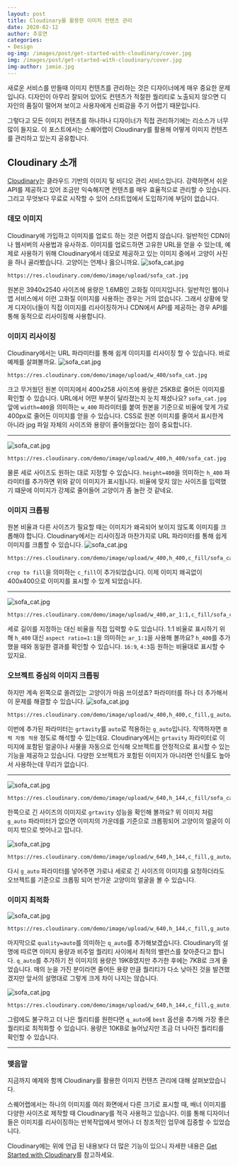 ```yaml
---
layout: post
title: Cloudinary를 활용한 이미지 컨텐츠 관리
date: 2020-02-12
author: 추호연
categories: 
- Design
og-img: /images/post/get-started-with-cloudinary/cover.jpg
img: /images/post/get-started-with-cloudinary/cover.jpg
img-author: jamie.jpg
---
```

새로운 서비스를 만들때 이미지 컨텐츠를 관리하는 것은 디자이너에게 매우 중요한 문제입니다. 디자인이 아무리 잘되어 있어도 컨텐츠가 적절한 퀄리티로 노출되지 않으면 디자인의 품질이 떨어져 보이고 사용자에게 신뢰감을 주기 어렵기 때문입니다.

그렇다고 모든 이미지 컨텐츠를 하나하나 디자이너가 직접 관리하기에는 리소스가 너무 많이 들지요. 이 포스트에서는 스퀘어랩이 Cloudinary를 활용해 어떻게 이미지 컨텐츠를 관리하고 있는지 공유합니다.

## Cloudinary 소개
[Cloudinary](https://cloudinary.com/)는 클라우드 기반의 이미지 및 비디오 관리 서비스입니다. 강력하면서 쉬운 API를 제공하고 있어 조금만 익숙해지면 컨텐츠를 매우 효율적으로 관리할 수 있습니다. 그리고 무엇보다 무료로 시작할 수 있어 스타트업에서 도입하기에 부담이 없습니다.

### 데모 이미지
Cloudinary에 가입하고 이미지를 업로드 하는 것은 어렵지 않습니다. 일반적인 CDN이나 웹서버의 사용법과 유사하죠. 이미지를 업로드하면 고유한 URL을 얻을 수 있는데, 예제로 사용하기 위해 Cloudinary에서 데모로 제공하고 있는 이미지 중에서 고양이 사진을 하나 골라봤습니다. 고양이는 언제나 옳으니까요.
![sofa_cat.jpg](https://res.cloudinary.com/demo/image/upload/sofa_cat.jpg)

    https://res.cloudinary.com/demo/image/upload/sofa_cat.jpg
    
원본은 3940x2540 사이즈에 용량은 1.6MB인 고화질 이미지입니다. 일반적인 웹이나 앱 서비스에서 이런 고화질 이미지를 사용하는 경우는 거의 없습니다. 그래서 상황에 맞게 디자이너들이 직접 이미지를 리사이징하거나 CDN에서 API를 제공하는 경우 API를 통해 동적으로 리사이징해 사용합니다.

### 이미지 리사이징
Cloudinary에서는 URL 파라미터를 통해 쉽게 이미지를 리사이징 할 수 있습니다. 바로 예제를 살펴볼까요.
![sofa_cat.jpg](https://res.cloudinary.com/demo/image/upload/w_400/sofa_cat.jpg) 

    https://res.cloudinary.com/demo/image/upload/w_400/sofa_cat.jpg
    
크고 무거웠던 원본 이미지에서 400x258 사이즈에 용량은 25KB로 줄어든 이미지를 확인할 수 있습니다. URL에서 어떤 부분이 달라졌는지 눈치 채셨나요? `sofa_cat.jpg` 앞에 `width=400`을 의미하는 `w_400` 파라미터를 붙여 원본을 기준으로 비율에 맞게 가로 400px로 줄어든 이미지를 얻을 수 있습니다. CSS로 원본 이미지를 줄여서 표시한게 아니라 jpg 파일 자체의 사이즈와 용량이 줄어들었다는 점이 중요합니다. 

---

![sofa_cat.jpg](https://res.cloudinary.com/demo/image/upload/w_400,h_400/sofa_cat.jpg) 

    https://res.cloudinary.com/demo/image/upload/w_400,h_400/sofa_cat.jpg
    
물론 세로 사이즈도 원하는 대로 지정할 수 있습니다. `height=400`을 의미하는 `h_400` 파라미터를 추가하면 위와 같이 이미지가 표시됩니다. 비율에 맞지 않는 사이즈를 입력했기 떄문에 이미지가 강제로 줄어들어 고양이가 좀 놀란 것 같네요.

### 이미지 크롭핑
원본 비율과 다른 사이즈가 필요할 때는 이미지가 왜곡되어 보이지 않도록 이미지를 크롭해야 합니다. Cloudinary에서는 리사이징과 마찬가지로 URL 파라미터를 통해 쉽게 이미지를 크롭할 수 있습니다.
![sofa_cat.jpg](https://res.cloudinary.com/demo/image/upload/w_400,h_400,c_fill/sofa_cat.jpg) 

    https://res.cloudinary.com/demo/image/upload/w_400,h_400,c_fill/sofa_cat.jpg

`crop to fill`을 의미하는 `c_fill`이 추가되었습니다. 이제 이미지 왜곡없이 400x400으로 이미지를 표시할 수 있게 되었습니다.

---

![sofa_cat.jpg](https://res.cloudinary.com/demo/image/upload/w_400,ar_1:1,c_fill/sofa_cat.jpg) 

    https://res.cloudinary.com/demo/image/upload/w_400,ar_1:1,c_fill/sofa_cat.jpg

세로 길이를 지정하는 대신 비율을 직접 입력할 수도 있습니다. 1:1 비율로 표시하기 위해 `h_400` 대신 `aspect ratio=1:1`을 의미하는 `ar_1:1`을 사용해 볼까요? `h_400`를 추가했을 때와 동일한 결과를 확인할 수 있습니다. `16:9`, `4:3`등 원하는 비율대로 표시할 수 있지요.


### 오브젝트 중심의 이미지 크롭핑
하지만 계속 왼쪽으로 쏠려있는 고양이가 마음 쓰이셨죠? 파라미터를 하나 더 추가해서 이 문제를 해결할 수 있습니다.
![sofa_cat.jpg](https://res.cloudinary.com/demo/image/upload/w_400,h_400,c_fill,g_auto/sofa_cat.jpg) 

    https://res.cloudinary.com/demo/image/upload/w_400,h_400,c_fill,g_auto/sofa_cat.jpg

이번에 추가된 파라미터는 `grtavity`를 `auto`로 적용하는 `g_auto`입니다. 직역하자면 `중력 자동 적용` 정도로 해석할 수 있는데요. Cloudinary에서는 `grtavity` 파라미터로 이미지에 포함된 얼굴이나 사물을 자동으로 인식해 오브젝트를 안정적으로 표시할 수 있는 기능을 제공하고 있습니다. 다양한 오브젝트가 포함된 이미지가 아니라면 인식률도 높아서 사용하는데 무리가 없습니다.

---

![sofa_cat.jpg](https://res.cloudinary.com/demo/image/upload/w_640,h_144,c_fill/sofa_cat.jpg) 

    https://res.cloudinary.com/demo/image/upload/w_640,h_144,c_fill/sofa_cat.jpg
    
한쪽으로 긴 사이즈의 이미지로 `grtavity` 성능을 확인해 볼까요? 위 이미지 처럼 `g_auto` 파라미터가 없으면 이미지의 가운데를 기준으로 크롭핑되어 고양이의 얼굴이 이미지 밖으로 벗어나고 맙니다.   

![sofa_cat.jpg](https://res.cloudinary.com/demo/image/upload/w_640,h_144,c_fill,g_auto/sofa_cat.jpg) 

    https://res.cloudinary.com/demo/image/upload/w_640,h_144,c_fill,g_auto/sofa_cat.jpg

다시 `g_auto` 파라미터를 넣어주면 가로나 세로로 긴 사이즈의 이미지를 요청하더라도 오브젝트를 기준으로 크롭핑 되어 반가운 고양이의 얼굴을 볼 수 있습니다.

### 이미지 최적화

![sofa_cat.jpg](https://res.cloudinary.com/demo/image/upload/w_640,h_144,c_fill,g_auto,q_auto/sofa_cat.jpg) 

    https://res.cloudinary.com/demo/image/upload/w_640,h_144,c_fill,g_auto,q_auto/sofa_cat.jpg
    
마지막으로 `quality=auto`를 의미하는 `q_auto`를 추가해보겠습니다. Cloudinary의 설명에 따르면 이미지 용량과 비주얼 퀄리티 사이에서 최적의 밸런스를 찾아준다고 합니다.
`q_auto`를 추가하기 전 이미지의 용량은 19KB였지만 추가한 후에는 7KB로 크게 줄었습니다. 매의 눈을 가진 분이라면 줄어든 용량 만큼 퀄리티가 다소 낮아진 것을 발견했겠지만 앞서의 설명대로 그렇게 크게 차이 나지는 않습니다.

![sofa_cat.jpg](https://res.cloudinary.com/demo/image/upload/w_640,h_144,c_fill,g_auto,q_auto:best/sofa_cat.jpg) 

    https://res.cloudinary.com/demo/image/upload/w_640,h_144,c_fill,g_auto,q_auto:best/sofa_cat.jpg
    
그럼에도 불구하고 더 나은 퀄리티를 원한다면 `q_auto`에 `best` 옵션을 추가해 가장 좋은 퀄리티로 최적화할 수 있습니다. 용량은 10KB로 늘어났지만 조금 더 나아진 퀄리티를 확인할 수 있습니다.       

---

### 맺음말
지금까지 예제와 함께 Cloudinary를 활용한 이미지 컨텐츠 관리에 대해 살펴보았습니다.

스퀘어랩에서는 하나의 이미지를 여러 화면에서 다른 크기로 표시할 때, 배너 이미지를 다양한 사이즈로 제작할 때 Cloudinary를 적극 사용하고 있습니다. 이를 통해 디자이너들은 이미지를 리사이징하는 반복작업에서 벗어나 더 창조적인 업무에 집중할 수 있었습니다.

Cloudinary에는 위에 언급 된 내용보다 더 많은 기능이 있으니 자세한 내용은 [Get Started with Cloudinary](https://cloudinary.com/documentation/image_transformations)를 참고하세요. 